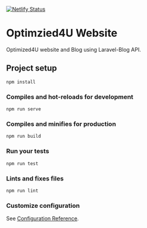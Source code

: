 [![Netlify Status](https://api.netlify.com/api/v1/badges/e7006cb9-7d4f-4ffd-900b-44687ea2977a/deploy-status)](https://app.netlify.com/sites/sad-roentgen-667271/deploys)

# Optimzied4U Website

Optimized4U website and Blog using Laravel-Blog API. 

## Project setup
```
npm install
```

### Compiles and hot-reloads for development
```
npm run serve
```

### Compiles and minifies for production
```
npm run build
```

### Run your tests
```
npm run test
```

### Lints and fixes files
```
npm run lint
```

### Customize configuration
See [Configuration Reference](https://cli.vuejs.org/config/).
